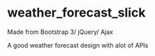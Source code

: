 # weather_forecast_slick 

Made from Bootstrap 3/ jQuery/ Ajax

A good weather forecast design with alot of APIs

